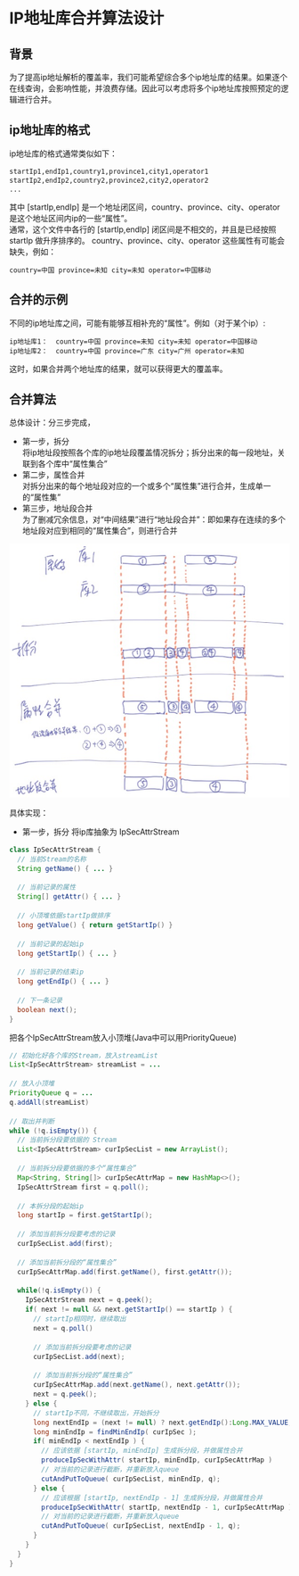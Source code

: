 # IP地址库合并算法设计
## 背景
为了提高ip地址解析的覆盖率，我们可能希望综合多个ip地址库的结果。如果逐个在线查询，会影响性能，并浪费存储。因此可以考虑将多个ip地址库按照预定的逻辑进行合并。  

## ip地址库的格式
ip地址库的格式通常类似如下：  
  ```text
  startIp1,endIp1,country1,province1,city1,operator1
  startIp2,endIp2,country2,province2,city2,operator2
  ...
  ```  
  其中 [startIp,endIp] 是一个地址闭区间，country、province、city、operator 是这个地址区间内ip的一些“属性”。  
  通常，这个文件中各行的 [startIp,endIp] 闭区间是不相交的，并且是已经按照 startIp 做升序排序的。
  country、province、city、operator 这些属性有可能会缺失，例如：  
```text
country=中国 province=未知 city=未知 operator=中国移动
```

## 合并的示例

不同的ip地址库之间，可能有能够互相补充的“属性”。例如（对于某个ip）:
```text
ip地址库1：  country=中国 province=未知 city=未知 operator=中国移动
ip地址库2：  country=中国 province=广东 city=广州 operator=未知
```
这时，如果合并两个地址库的结果，就可以获得更大的覆盖率。

## 合并算法
总体设计：分三步完成，  
* 第一步，拆分  
将ip地址段按照各个库的ip地址段覆盖情况拆分；拆分出来的每一段地址，关联到各个库中“属性集合”
* 第二步，属性合并  
对拆分出来的每个地址段对应的一个或多个“属性集”进行合并，生成单一的“属性集”
* 第三步，地址段合并  
为了删减冗余信息，对“中间结果”进行“地址段合并”：即如果存在连续的多个地址段对应到相同的“属性集合”，则进行合并

![img](https://raw.githubusercontent.com/hamlet-lee/blog/master/2019-07-23/ip_merge_algo.jpg)  

具体实现：
* 第一步，拆分
将ip库抽象为 IpSecAttrStream
```java
class IpSecAttrStream {
  // 当前Stream的名称
  String getName() { ... }
  
  // 当前记录的属性
  String[] getAttr() { ... }
  
  // 小顶堆依据startIp做排序
  long getValue() { return getStartIp() }
  
  // 当前记录的起始ip
  long getStartIp() { ... } 
  
  // 当前记录的结束ip
  long getEndIp() { ... }
  
  // 下一条记录
  boolean next();
}
```
把各个IpSecAttrStream放入小顶堆(Java中可以用PriorityQueue)

```java
// 初始化好各个库的Stream，放入streamList
List<IpSecAttrStream> streamList = ...

// 放入小顶堆
PriorityQueue q = ...
q.addAll(streamList)

// 取出并判断
while (!q.isEmpty()) {
  // 当前拆分段要依据的 Stream
  List<IpSecAttrStream> curIpSecList = new ArrayList();
  
  // 当前拆分段要依据的多个“属性集合”
  Map<String, String[]> curIpSecAttrMap = new HashMap<>();
  IpSecAttrStream first = q.poll();
  
  // 本拆分段的起始ip
  long startIp = first.getStartIp();
  
  // 添加当前拆分段要考虑的记录
  curIpSecList.add(first);
  
  // 添加当前拆分段的“属性集合”
  curIpSecAttrMap.add(first.getName(), first.getAttr());
  
  while(!q.isEmpty()) {
    IpSecAttrStream next = q.peek();
    if( next != null && next.getStartIp() == startIp ) {
      // startIp相同时，继续取出
      next = q.poll()
      
      // 添加当前拆分段要考虑的记录
      curIpSecList.add(next);
      
      // 添加当前拆分段的“属性集合”
      curIpSecAttrMap.add(next.getName(), next.getAttr());
      next = q.peek();
    } else {
      // startIp不同，不继续取出，开始拆分
      long nextEndIp = (next != null) ? next.getEndIp():Long.MAX_VALUE;
      long minEndIp = findMinEndIp( curIpSec );
      if( minEndIp < nextEndIp ) {
        // 应该依据 [startIp, minEndIp] 生成拆分段，并做属性合并
        produceIpSecWithAttr( startIp, minEndIp, curIpSecAttrMap )
        // 对当前的记录进行截断，并重新放入queue
        cutAndPutToQueue( curIpSecList, minEndIp, q);
      } else {
        // 应该根据 [startIp, nextEndIp - 1] 生成拆分段，并做属性合并
        produceIpSecWithAttr( startIp, nextEndIp - 1, curIpSecAttrMap )
        // 对当前的记录进行截断，并重新放入queue
        cutAndPutToQueue( curIpSecList, nextEndIp - 1, q);
      }
    }
  }
}
```


